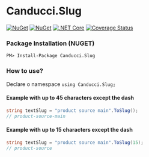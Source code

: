 # Canducci.Slug

[![NuGet](https://img.shields.io/nuget/v/Canducci.Slug.svg?style=plastic&label=version)](https://www.nuget.org/packages/Canducci.Slug/)
[![NuGet](https://img.shields.io/nuget/dt/Canducci.Slug.svg)](https://www.nuget.org/packages/Canducci.Slug/)
[![.NET Core](https://github.com/fulviocanducci/Canducci.Slug/actions/workflows/dotnet-core.yml/badge.svg)](https://github.com/fulviocanducci/Canducci.Slug/actions/workflows/dotnet-core.yml) 
[![Coverage Status](https://coveralls.io/repos/github/fulviocanducci/Canducci.Slug/badge.svg?branch=master)](https://coveralls.io/github/fulviocanducci/Canducci.Slug?branch=master)

### Package Installation (NUGET)

```Csharp
PM> Install-Package Canducci.Slug
```

### How to use?

Declare o namespace `using Canducci.Slug;`

#### Example with up to 45 characters except the dash

```csharp
string textSlug = "product source main".ToSlug();
// product-source-main
```

#### Example with up to 15 characters except the dash

```csharp
string textSlug = "product source main".ToSlug(15);
// product-source
```
